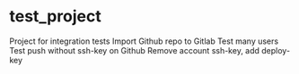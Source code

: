 # test_project
Project for integration tests
Import Github repo to Gitlab
Test many users
Test push without ssh-key on Github
Remove account ssh-key, add deploy-key

